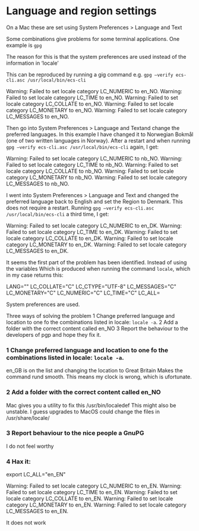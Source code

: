 # Language and region settings

On a Mac these are set using System Preferences > Language and Text

Some combinations give problems for some terminal applications. One example is `gpg`

The reason for this is that the system preferences are used instead of the information in ‘locale’

This can be reproduced by running a gig command e.g. `gpg —verify ecs-cli.asc /usr/local/bin/ecs-cli`

Warning: Failed to set locale category LC_NUMERIC to en_NO.
Warning: Failed to set locale category LC_TIME to en_NO.
Warning: Failed to set locale category LC_COLLATE to en_NO.
Warning: Failed to set locale category LC_MONETARY to en_NO.
Warning: Failed to set locale category LC_MESSAGES to en_NO.

Then go into System Preferences > Language and Textand change the preferred languages.
In this example I have changed it to Norwegian Bokmål (one of two written languages in Norway).
After a restart and when running `gpg —verify ecs-cli.asc /usr/local/bin/ecs-cli` again, I get:

Warning: Failed to set locale category LC_NUMERIC to nb_NO.
Warning: Failed to set locale category LC_TIME to nb_NO.
Warning: Failed to set locale category LC_COLLATE to nb_NO.
Warning: Failed to set locale category LC_MONETARY to nb_NO.
Warning: Failed to set locale category LC_MESSAGES to nb_NO.

I went into System Preferences > Language and Text and changed the preferred language back to English and set the Region to Denmark.
This does not require a restart. Running  `gpg —verify ecs-cli.asc /usr/local/bin/ecs-cli` a third time, I get:

Warning: Failed to set locale category LC_NUMERIC to en_DK.
Warning: Failed to set locale category LC_TIME to en_DK.
Warning: Failed to set locale category LC_COLLATE to en_DK.
Warning: Failed to set locale category LC_MONETARY to en_DK.
Warning: Failed to set locale category LC_MESSAGES to en_DK.

It seems the first part of the problem has been identified. Instead of using the variables
Which is produced when running the command `locale`, which in my case returns this:

LANG=""
LC_COLLATE="C"
LC_CTYPE="UTF-8"
LC_MESSAGES="C"
LC_MONETARY="C"
LC_NUMERIC="C"
LC_TIME="C"
LC_ALL=

System preferences are used. 

Three ways of solving the problem
1 Change preferred language and location to one fo the combinations listed in locale: `locale -a`.
2 Add a folder with the correct content called en_NO
3 Report the behaviour to the developers of pgp and hope they fix it.

### 1 Change preferred language and location to one fo the combinations listed in locale: `locale -a`. 
en_GB is on the list and changing the location to Great Britain Makes the command rund smooth. 
This means my clock is wrong, which is ufortunate. 

### 2 Add a folder with the correct content called en_NO
Mac gives you a utility to fix this
/usr/bin/localedef
This might also be unstable. I guess upgrades to MacOS could change the files in 
/usr/share/locale/

### 3 Report behaviour to the nice people a GnuPG
I do not feel worthy

### 4 Hax it: 
export LC_ALL="en_EN"

Warning: Failed to set locale category LC_NUMERIC to en_EN.
Warning: Failed to set locale category LC_TIME to en_EN.
Warning: Failed to set locale category LC_COLLATE to en_EN.
Warning: Failed to set locale category LC_MONETARY to en_EN.
Warning: Failed to set locale category LC_MESSAGES to en_EN.

It does not work

